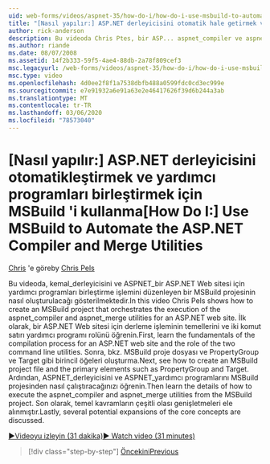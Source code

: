 ```yaml
---
uid: web-forms/videos/aspnet-35/how-do-i/how-do-i-use-msbuild-to-automate-the-aspnet-compiler-and-merge-utilities
title: "[Nasıl yapılır:] ASP.NET derleyicisini otomatik hale getirmek ve yardımcı programları birleştirmek için MSBuild 'i kullanın | Microsoft Docs"
author: rick-anderson
description: Bu videoda Chris Ptes, bir ASP... aspnet_compiler ve aspnet_merge yardımcı programlarının yürütülmesini düzenleyen bir MSBuild projesi oluşturmayı gösterir.
ms.author: riande
ms.date: 08/07/2008
ms.assetid: 14f2b333-59f5-4ae4-88db-2a78f809cef3
msc.legacyurl: /web-forms/videos/aspnet-35/how-do-i/how-do-i-use-msbuild-to-automate-the-aspnet-compiler-and-merge-utilities
msc.type: video
ms.openlocfilehash: 4d0ee2f8f1a7538dbfb488a0599fdc0cd3ec999e
ms.sourcegitcommit: e7e91932a6e91a63e2e46417626f39d6b244a3ab
ms.translationtype: MT
ms.contentlocale: tr-TR
ms.lasthandoff: 03/06/2020
ms.locfileid: "78573040"
---
```

# <a name="how-do-i-use-msbuild-to-automate-the-aspnet-compiler-and-merge-utilities"></a><span data-ttu-id="3567a-103">[Nasıl yapılır:] ASP.NET derleyicisini otomatikleştirmek ve yardımcı programları birleştirmek için MSBuild 'i kullanma</span><span class="sxs-lookup"><span data-stu-id="3567a-103">[How Do I:] Use MSBuild to Automate the ASP.NET Compiler and Merge Utilities</span></span>

<span data-ttu-id="3567a-104">[Chris](https://twitter.com/chrispels) 'e göre</span><span class="sxs-lookup"><span data-stu-id="3567a-104">by [Chris Pels](https://twitter.com/chrispels)</span></span>

<span data-ttu-id="3567a-105">Bu videoda, kemal\_derleyicisini ve ASPNET\_bir ASP.NET Web sitesi için yardımcı programları birleştirme işlemini düzenleyen bir MSBuild projesinin nasıl oluşturulacağı gösterilmektedir.</span><span class="sxs-lookup"><span data-stu-id="3567a-105">In this video Chris Pels shows how to create an MSBuild project that orchestrates the execution of the aspnet\_compiler and aspnet\_merge utilities for an ASP.NET web site.</span></span> <span data-ttu-id="3567a-106">İlk olarak, bir ASP.NET Web sitesi için derleme işleminin temellerini ve iki komut satırı yardımcı programı rolünü öğrenin.</span><span class="sxs-lookup"><span data-stu-id="3567a-106">First, learn the fundamentals of the compilation process for an ASP.NET web site and the role of the two command line utilities.</span></span> <span data-ttu-id="3567a-107">Sonra, bkz. MSBuild proje dosyası ve PropertyGroup ve Target gibi birincil öğeleri oluşturma.</span><span class="sxs-lookup"><span data-stu-id="3567a-107">Next, see how to create an MSBuild project file and the primary elements such as PropertyGroup and Target.</span></span> <span data-ttu-id="3567a-108">Ardından, ASPNET\_derleyicisini ve ASPNET\_yardımcı programlarını MSBuild projesinden nasıl çalıştıracağınızı öğrenin.</span><span class="sxs-lookup"><span data-stu-id="3567a-108">Then learn the details of how to execute the aspnet\_compiler and aspnet\_merge utilities from the MSBuild project.</span></span> <span data-ttu-id="3567a-109">Son olarak, temel kavramların çeşitli olası genişletmeleri ele alınmıştır.</span><span class="sxs-lookup"><span data-stu-id="3567a-109">Lastly, several potential expansions of the core concepts are discussed.</span></span>

[<span data-ttu-id="3567a-110">&#9654;Videoyu izleyin (31 dakika)</span><span class="sxs-lookup"><span data-stu-id="3567a-110">&#9654; Watch video (31 minutes)</span></span>](https://channel9.msdn.com/Blogs/ASP-NET-Site-Videos/how-do-i-use-msbuild-to-automate-the-aspnet-compiler-and-merge-utilities)

> [!div class="step-by-step"]
> [<span data-ttu-id="3567a-111">Öncekini</span><span class="sxs-lookup"><span data-stu-id="3567a-111">Previous</span></span>](how-do-i-serialize-a-graph-with-the-entity-framework.md)
